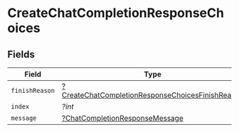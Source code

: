 # CreateChatCompletionResponseChoices


## Fields

| Field                                                                                                                      | Type                                                                                                                       | Required                                                                                                                   | Description                                                                                                                |
| -------------------------------------------------------------------------------------------------------------------------- | -------------------------------------------------------------------------------------------------------------------------- | -------------------------------------------------------------------------------------------------------------------------- | -------------------------------------------------------------------------------------------------------------------------- |
| `finishReason`                                                                                                             | [?CreateChatCompletionResponseChoicesFinishReason](../../models/shared/CreateChatCompletionResponseChoicesFinishReason.md) | :heavy_minus_sign:                                                                                                         | N/A                                                                                                                        |
| `index`                                                                                                                    | *?int*                                                                                                                     | :heavy_minus_sign:                                                                                                         | N/A                                                                                                                        |
| `message`                                                                                                                  | [?ChatCompletionResponseMessage](../../models/shared/ChatCompletionResponseMessage.md)                                     | :heavy_minus_sign:                                                                                                         | N/A                                                                                                                        |
